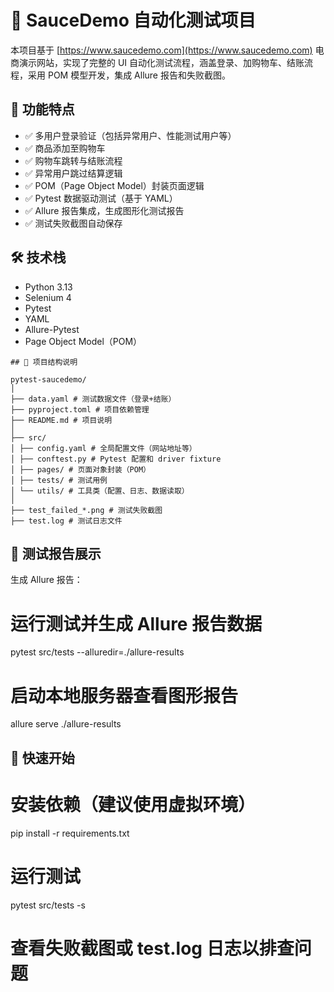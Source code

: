 # 🧪 SauceDemo 自动化测试项目

本项目基于 [https://www.saucedemo.com](https://www.saucedemo.com) 电商演示网站，实现了完整的 UI 自动化测试流程，涵盖登录、加购物车、结账流程，采用 POM 模型开发，集成 Allure 报告和失败截图。

## 🚀 功能特点

- ✅ 多用户登录验证（包括异常用户、性能测试用户等）
- ✅ 商品添加至购物车
- ✅ 购物车跳转与结账流程
- ✅ 异常用户跳过结算逻辑
- ✅ POM（Page Object Model）封装页面逻辑
- ✅ Pytest 数据驱动测试（基于 YAML）
- ✅ Allure 报告集成，生成图形化测试报告
- ✅ 测试失败截图自动保存

## 🛠 技术栈

- Python 3.13
- Selenium 4
- Pytest
- YAML
- Allure-Pytest
- Page Object Model（POM）
```
## 📁 项目结构说明

pytest-saucedemo/
│
├── data.yaml # 测试数据文件（登录+结账）
├── pyproject.toml # 项目依赖管理
├── README.md # 项目说明
│
├── src/
│ ├── config.yaml # 全局配置文件（网站地址等）
│ ├── conftest.py # Pytest 配置和 driver fixture
│ ├── pages/ # 页面对象封装（POM）
│ ├── tests/ # 测试用例
│ └── utils/ # 工具类（配置、日志、数据读取）
│
├── test_failed_*.png # 测试失败截图
├── test.log # 测试日志文件
```


## 📸 测试报告展示

生成 Allure 报告：

# 运行测试并生成 Allure 报告数据
pytest src/tests --alluredir=./allure-results

# 启动本地服务器查看图形报告
allure serve ./allure-results

## 🧪 快速开始

# 安装依赖（建议使用虚拟环境）
pip install -r requirements.txt

# 运行测试
pytest src/tests -s

# 查看失败截图或 test.log 日志以排查问题
